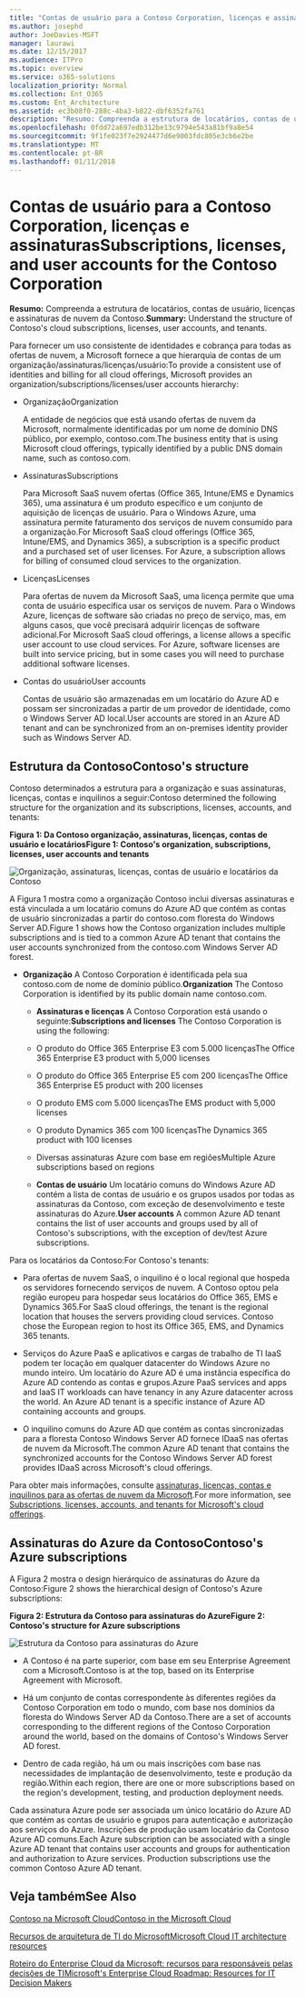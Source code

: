 ```yaml
---
title: "Contas de usuário para a Contoso Corporation, licenças e assinaturas"
ms.author: josephd
author: JoeDavies-MSFT
manager: laurawi
ms.date: 12/15/2017
ms.audience: ITPro
ms.topic: overview
ms.service: o365-solutions
localization_priority: Normal
ms.collection: Ent_O365
ms.custom: Ent_Architecture
ms.assetid: ec3b08f0-288c-4ba3-b822-dbf6352fa761
description: "Resumo: Compreenda a estrutura de locatários, contas de usuário, licenças e assinaturas de nuvem da Contoso."
ms.openlocfilehash: 0fdd72a697edb312be13c9794e543a81bf9a8e54
ms.sourcegitcommit: 9f1fe023f7e2924477d6e9003fdc805e3cb6e2be
ms.translationtype: MT
ms.contentlocale: pt-BR
ms.lasthandoff: 01/11/2018
---
```

# <a name="subscriptions-licenses-and-user-accounts-for-the-contoso-corporation"></a><span data-ttu-id="c8629-103">Contas de usuário para a Contoso Corporation, licenças e assinaturas</span><span class="sxs-lookup"><span data-stu-id="c8629-103">Subscriptions, licenses, and user accounts for the Contoso Corporation</span></span>

 <span data-ttu-id="c8629-104">**Resumo:** Compreenda a estrutura de locatários, contas de usuário, licenças e assinaturas de nuvem da Contoso.</span><span class="sxs-lookup"><span data-stu-id="c8629-104">**Summary:** Understand the structure of Contoso's cloud subscriptions, licenses, user accounts, and tenants.</span></span>
  
<span data-ttu-id="c8629-105">Para fornecer um uso consistente de identidades e cobrança para todas as ofertas de nuvem, a Microsoft fornece a que hierarquia de contas de um organização/assinaturas/licenças/usuário:</span><span class="sxs-lookup"><span data-stu-id="c8629-105">To provide a consistent use of identities and billing for all cloud offerings, Microsoft provides an organization/subscriptions/licenses/user accounts hierarchy:</span></span>
  
- <span data-ttu-id="c8629-106">Organização</span><span class="sxs-lookup"><span data-stu-id="c8629-106">Organization</span></span>
    
    <span data-ttu-id="c8629-107">A entidade de negócios que está usando ofertas de nuvem da Microsoft, normalmente identificadas por um nome de domínio DNS público, por exemplo, contoso.com.</span><span class="sxs-lookup"><span data-stu-id="c8629-107">The business entity that is using Microsoft cloud offerings, typically identified by a public DNS domain name, such as contoso.com.</span></span>
    
- <span data-ttu-id="c8629-108">Assinaturas</span><span class="sxs-lookup"><span data-stu-id="c8629-108">Subscriptions</span></span>
    
    <span data-ttu-id="c8629-p101">Para Microsoft SaaS nuvem ofertas (Office 365, Intune/EMS e Dynamics 365), uma assinatura é um produto específico e um conjunto de aquisição de licenças de usuário. Para o Windows Azure, uma assinatura permite faturamento dos serviços de nuvem consumido para a organização.</span><span class="sxs-lookup"><span data-stu-id="c8629-p101">For Microsoft SaaS cloud offerings (Office 365, Intune/EMS, and Dynamics 365), a subscription is a specific product and a purchased set of user licenses. For Azure, a subscription allows for billing of consumed cloud services to the organization.</span></span>
    
- <span data-ttu-id="c8629-111">Licenças</span><span class="sxs-lookup"><span data-stu-id="c8629-111">Licenses</span></span>
    
    <span data-ttu-id="c8629-p102">Para ofertas de nuvem da Microsoft SaaS, uma licença permite que uma conta de usuário específica usar os serviços de nuvem. Para o Windows Azure, licenças de software são criadas no preço de serviço, mas, em alguns casos, que você precisará adquirir licenças de software adicional.</span><span class="sxs-lookup"><span data-stu-id="c8629-p102">For Microsoft SaaS cloud offerings, a license allows a specific user account to use cloud services. For Azure, software licenses are built into service pricing, but in some cases you will need to purchase additional software licenses.</span></span>
    
- <span data-ttu-id="c8629-114">Contas do usuário</span><span class="sxs-lookup"><span data-stu-id="c8629-114">User accounts</span></span>
    
    <span data-ttu-id="c8629-115">Contas de usuário são armazenadas em um locatário do Azure AD e possam ser sincronizadas a partir de um provedor de identidade, como o Windows Server AD local.</span><span class="sxs-lookup"><span data-stu-id="c8629-115">User accounts are stored in an Azure AD tenant and can be synchronized from an on-premises identity provider such as Windows Server AD.</span></span>
    
## <a name="contosos-structure"></a><span data-ttu-id="c8629-116">Estrutura da Contoso</span><span class="sxs-lookup"><span data-stu-id="c8629-116">Contoso's structure</span></span>

<span data-ttu-id="c8629-117">Contoso determinados a estrutura para a organização e suas assinaturas, licenças, contas e inquilinos a seguir:</span><span class="sxs-lookup"><span data-stu-id="c8629-117">Contoso determined the following structure for the organization and its subscriptions, licenses, accounts, and tenants:</span></span>
  
<span data-ttu-id="c8629-118">**Figura 1: Da Contoso organização, assinaturas, licenças, contas de usuário e locatários**</span><span class="sxs-lookup"><span data-stu-id="c8629-118">**Figure 1: Contoso's organization, subscriptions, licenses, user accounts and tenants**</span></span>

![Organização, assinaturas, licenças, contas de usuário e locatários da Contoso](images/Contoso_Poster/Subscriptions.png)
  
<span data-ttu-id="c8629-120">A Figura 1 mostra como a organização Contoso inclui diversas assinaturas e está vinculada a um locatário comuns do Azure AD que contém as contas de usuário sincronizadas a partir do contoso.com floresta do Windows Server AD.</span><span class="sxs-lookup"><span data-stu-id="c8629-120">Figure 1 shows how the Contoso organization includes multiple subscriptions and is tied to a common Azure AD tenant that contains the user accounts synchronized from the contoso.com Windows Server AD forest.</span></span>
  
- <span data-ttu-id="c8629-121">**Organização** A Contoso Corporation é identificada pela sua contoso.com de nome de domínio público.</span><span class="sxs-lookup"><span data-stu-id="c8629-121">**Organization** The Contoso Corporation is identified by its public domain name contoso.com.</span></span>
    
  - <span data-ttu-id="c8629-122">**Assinaturas e licenças** A Contoso Corporation está usando o seguinte:</span><span class="sxs-lookup"><span data-stu-id="c8629-122">**Subscriptions and licenses** The Contoso Corporation is using the following:</span></span>
    
  - <span data-ttu-id="c8629-123">O produto do Office 365 Enterprise E3 com 5.000 licenças</span><span class="sxs-lookup"><span data-stu-id="c8629-123">The Office 365 Enterprise E3 product with 5,000 licenses</span></span>
    
  - <span data-ttu-id="c8629-124">O produto do Office 365 Enterprise E5 com 200 licenças</span><span class="sxs-lookup"><span data-stu-id="c8629-124">The Office 365 Enterprise E5 product with 200 licenses</span></span>
    
  - <span data-ttu-id="c8629-125">O produto EMS com 5.000 licenças</span><span class="sxs-lookup"><span data-stu-id="c8629-125">The EMS product with 5,000 licenses</span></span>
    
  - <span data-ttu-id="c8629-126">O produto Dynamics 365 com 100 licenças</span><span class="sxs-lookup"><span data-stu-id="c8629-126">The Dynamics 365 product with 100 licenses</span></span>
    
  - <span data-ttu-id="c8629-127">Diversas assinaturas Azure com base em regiões</span><span class="sxs-lookup"><span data-stu-id="c8629-127">Multiple Azure subscriptions based on regions</span></span>
    
  - <span data-ttu-id="c8629-128">**Contas de usuário** Um locatário comuns do Windows Azure AD contém a lista de contas de usuário e os grupos usados por todas as assinaturas da Contoso, com exceção de desenvolvimento e teste assinaturas do Azure.</span><span class="sxs-lookup"><span data-stu-id="c8629-128">**User accounts** A common Azure AD tenant contains the list of user accounts and groups used by all of Contoso's subscriptions, with the exception of dev/test Azure subscriptions.</span></span>
    
<span data-ttu-id="c8629-129">Para os locatários da Contoso:</span><span class="sxs-lookup"><span data-stu-id="c8629-129">For Contoso's tenants:</span></span>
  
- <span data-ttu-id="c8629-p103">Para ofertas de nuvem SaaS, o inquilino é o local regional que hospeda os servidores fornecendo serviços de nuvem. A Contoso optou pela região europeu para hospedar seus locatários do Office 365, EMS e Dynamics 365.</span><span class="sxs-lookup"><span data-stu-id="c8629-p103">For SaaS cloud offerings, the tenant is the regional location that houses the servers providing cloud services. Contoso chose the European region to host its Office 365, EMS, and Dynamics 365 tenants.</span></span> 
    
- <span data-ttu-id="c8629-p104">Serviços do Azure PaaS e aplicativos e cargas de trabalho de TI IaaS podem ter locação em qualquer datacenter do Windows Azure no mundo inteiro. Um locatário do Azure AD é uma instância específica do Azure AD contendo as contas e grupos.</span><span class="sxs-lookup"><span data-stu-id="c8629-p104">Azure PaaS services and apps and IaaS IT workloads can have tenancy in any Azure datacenter across the world. An Azure AD tenant is a specific instance of Azure AD containing accounts and groups.</span></span>
    
- <span data-ttu-id="c8629-134">O inquilino comuns do Azure AD que contém as contas sincronizadas para a floresta Contoso Windows Server AD fornece IDaaS nas ofertas de nuvem da Microsoft.</span><span class="sxs-lookup"><span data-stu-id="c8629-134">The common Azure AD tenant that contains the synchronized accounts for the Contoso Windows Server AD forest provides IDaaS across Microsoft's cloud offerings.</span></span>
    
<span data-ttu-id="c8629-135">Para obter mais informações, consulte [assinaturas, licenças, contas e inquilinos para as ofertas de nuvem da Microsoft](subscriptions-licenses-accounts-and-tenants-for-microsoft-cloud-offerings.md).</span><span class="sxs-lookup"><span data-stu-id="c8629-135">For more information, see [Subscriptions, licenses, accounts, and tenants for Microsoft's cloud offerings](subscriptions-licenses-accounts-and-tenants-for-microsoft-cloud-offerings.md).</span></span>
  
## <a name="contosos-azure-subscriptions"></a><span data-ttu-id="c8629-136">Assinaturas do Azure da Contoso</span><span class="sxs-lookup"><span data-stu-id="c8629-136">Contoso's Azure subscriptions</span></span>

<span data-ttu-id="c8629-137">A Figura 2 mostra o design hierárquico de assinaturas do Azure da Contoso:</span><span class="sxs-lookup"><span data-stu-id="c8629-137">Figure 2 shows the hierarchical design of Contoso's Azure subscriptions:</span></span>
  
<span data-ttu-id="c8629-138">**Figura 2: Estrutura da Contoso para assinaturas do Azure**</span><span class="sxs-lookup"><span data-stu-id="c8629-138">**Figure 2: Contoso's structure for Azure subscriptions**</span></span>

![Estrutura da Contoso para assinaturas do Azure](images/Contoso_Poster/Subscriptions_Nested.png)
  
- <span data-ttu-id="c8629-140">A Contoso é na parte superior, com base em seu Enterprise Agreement com a Microsoft.</span><span class="sxs-lookup"><span data-stu-id="c8629-140">Contoso is at the top, based on its Enterprise Agreement with Microsoft.</span></span>
    
- <span data-ttu-id="c8629-141">Há um conjunto de contas correspondente às diferentes regiões da Contoso Corporation em todo o mundo, com base nos domínios da floresta do Windows Server AD da Contoso.</span><span class="sxs-lookup"><span data-stu-id="c8629-141">There are a set of accounts corresponding to the different regions of the Contoso Corporation around the world, based on the domains of Contoso's Windows Server AD forest.</span></span>
    
- <span data-ttu-id="c8629-142">Dentro de cada região, há um ou mais inscrições com base nas necessidades de implantação de desenvolvimento, teste e produção da região.</span><span class="sxs-lookup"><span data-stu-id="c8629-142">Within each region, there are one or more subscriptions based on the region's development, testing, and production deployment needs.</span></span>
    
<span data-ttu-id="c8629-p105">Cada assinatura Azure pode ser associada um único locatário do Azure AD que contém as contas de usuário e grupos para autenticação e autorização aos serviços do Azure. Inscrições de produção usam locatário da Contoso Azure AD comuns.</span><span class="sxs-lookup"><span data-stu-id="c8629-p105">Each Azure subscription can be associated with a single Azure AD tenant that contains user accounts and groups for authentication and authorization to Azure services. Production subscriptions use the common Contoso Azure AD tenant.</span></span>
  
## <a name="see-also"></a><span data-ttu-id="c8629-145">Veja também</span><span class="sxs-lookup"><span data-stu-id="c8629-145">See Also</span></span>

[<span data-ttu-id="c8629-146">Contoso na Microsoft Cloud</span><span class="sxs-lookup"><span data-stu-id="c8629-146">Contoso in the Microsoft Cloud</span></span>](contoso-in-the-microsoft-cloud.md)
  
[<span data-ttu-id="c8629-147">Recursos de arquitetura de TI do Microsoft</span><span class="sxs-lookup"><span data-stu-id="c8629-147">Microsoft Cloud IT architecture resources</span></span>](microsoft-cloud-it-architecture-resources.md)

[<span data-ttu-id="c8629-148">Roteiro do Enterprise Cloud da Microsoft: recursos para responsáveis pelas decisões de TI</span><span class="sxs-lookup"><span data-stu-id="c8629-148">Microsoft's Enterprise Cloud Roadmap: Resources for IT Decision Makers</span></span>](https://sway.com/FJ2xsyWtkJc2taRD)




